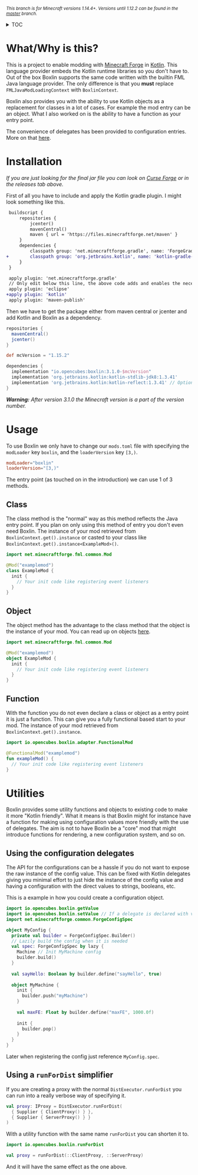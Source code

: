 <small>*This branch is for Minecraft versions 1.14.4+. Versions until 1.12.2 can be found in the [master][gh-m] branch.*</small>

<details>
<summary style="cursor:pointer">TOC</summary>

- [What/Why is this?](#whatwhy-is-this)
- [Installation](#installation)
- [Usage](#usage)
  - [Class](#class)
  - [Object](#object)
  - [Function](#function)
- [Utilities](#utilities)
  - [Using the configuration delegates](#using-the-configuration-delegates)
  - [Using a `runForDist` simplifier](#using-a-runfordist-simplifier)

</details>

# What/Why is this?

This is a project to enable modding with [Minecraft Forge][mcf] in [Kotlin][kt]. This language provider embeds the Kotlin runtime libraries so you don't have to. Out of the box Boxlin supports the same code written with the builtin FML Java language provider. The only difference is that you **must** replace `FMLJavaModLoadingContext` with `BoxlinContext`.

Boxlin also provides you with the ability to use Kotlin objects as a replacement for classes in a lot of cases. For example the mod entry can be an object. What I also worked on is the ability to have a function as your entry point.

The convenience of delegates has been provided to configuration entries. More on that [here](#using-the-configuration-delegates).

# Installation

*If you are just looking for the final jar file you can look on [Curse Forge][cf] or in the releases tab above.*

First of all you have to include and apply the Kotlin gradle plugin. I might look something like this.
```diff
 buildscript {
     repositories {
         jcenter()
         mavenCentral()
         maven { url = 'https://files.minecraftforge.net/maven' }
     }
     dependencies {
         classpath group: 'net.minecraftforge.gradle', name: 'ForgeGradle', version: '3.+', changing: true
+        classpath group: 'org.jetbrains.kotlin', name: 'kotlin-gradle-plugin', version: '1.3.41'
     }
 }

 apply plugin: 'net.minecraftforge.gradle'
 // Only edit below this line, the above code adds and enables the necessary things for Forge to be setup.
 apply plugin: 'eclipse'
+apply plugin: 'kotlin'
 apply plugin: 'maven-publish'
```

Then we have to get the package either from maven central or jcenter and add Kotlin and Boxlin as a dependency.
```gradle
repositories {
  mavenCentral()
  jcenter()
}

def mcVersion = "1.15.2"

dependencies {
  implementation "io.opencubes:boxlin:3.1.0-$mcVersion"
  implementation 'org.jetbrains.kotlin:kotlin-stdlib-jdk8:1.3.41'
  implementation 'org.jetbrains.kotlin:kotlin-reflect:1.3.41' // Optional
}
```
***Warning:*** *After version 3.1.0 the Minecraft version is a part of the version number.*

# Usage

To use Boxlin we only have to change our `mods.toml` file with specifying the `modLoader` key `boxlin`, and the `loaderVersion` key `[3,)`.
```toml
modLoader="boxlin"
loaderVersion="[3,)"
```

The entry point (as touched on in the introduction) we can use 1 of 3 methods.

## Class

The class method is the "normal" way as this method reflects the Java entry point. If you plan on only using this method of entry you don't even need Boxlin. The instance of your mod retrieved from `BoxlinContext.get().instance` or casted to your class like `BoxlinContext.get().instance<ExampleMod>()`.

```kotlin
import net.minecraftforge.fml.common.Mod

@Mod("examplemod")
class ExampleMod {
  init {
    // Your init code like registering event listeners
  }
}
```

## Object

The object method has the advantage to the class method that the object is the instance of your mod. You can read up on objects [here][kt-o].

```kotlin
import net.minecraftforge.fml.common.Mod

@Mod("examplemod")
object ExampleMod {
  init {
    // Your init code like registering event listeners
  }
}
```

## Function

With the function you do not even declare a class or object as a entry point it is just a function. This can give you a fully functional based start to your mod. The instance of your mod retrieved from `BoxlinContext.get().instance`.

```kotlin
import io.opencubes.boxlin.adapter.FunctionalMod

@FunctionalMod("examplemod")
fun exampleMod() {
  // Your init code like registering event listeners
}
```

# Utilities

Boxlin provides some utility functions and objects to existing code to make it more "Kotlin friendly". What it means is that Boxlin might for instance have a function for making using configuration values more friendly with the use of delegates. The aim is not to have Boxlin be a "core" mod that might introduce functions for rendering, a new configuration system, and so on.

## Using the configuration delegates

The API for the configurations can be a hassle if you do not want to expose the raw instance of the config value. This can be fixed with Kotlin delegates giving you minimal effort to just hide the instance of the config value and having a configuration with the direct values to strings, booleans, etc.

This is a example in how you could create a configuration object.
```kotlin
import io.opencubes.boxlin.getValue
import io.opencubes.boxlin.setValue // If a delegate is declared with var
import net.minecraftforge.common.ForgeConfigSpec

object MyConfig {
  private val builder = ForgeConfigSpec.Builder()
  // Lazily build the config when it is needed
  val spec: ForgeConfigSpec by lazy { 
    Machine // Init MyMachine config
    builder.build()
  }
  
  val sayHello: Boolean by builder.define("sayHello", true)
  
  object MyMachine {
    init {
      builder.push("myMachine")
    }
    
    val maxFE: Float by builder.define("maxFE", 1000.0f)
    
    init {
      builder.pop()
    }
  }
}
```
Later when registering the config just reference `MyConfig.spec`.

## Using a `runForDist` simplifier

If you are creating a proxy with the normal `DistExecutor.runForDist` you can run into a really verbose way of specifying it.
```kotlin
val proxy: IProxy = DistExecutor.runForDist(
  { Supplier { ClientProxy() } },
  { Supplier { ServerProxy() } }
)
``` 
With a utility function with the same name `runForDist` you can shorten it to.
```kotlin
import io.opencubes.boxlin.runForDist

val proxy = runForDist(::ClientProxy, ::ServerProxy)
```
And it will have the same effect as the one above.

[mcf]: https://minecraftforge.net
[kt]: https://kotlinlang.org
[kt-o]: https://kotlinlang.org/docs/reference/object-declarations.html
[cf]: https://www.curseforge.com/minecraft/mc-mods/boxlin
[gh-m]: https://github.com/ocpu/Boxlin/tree/master
